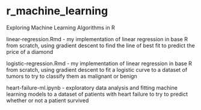# r_machine_learning
Exploring Machine Learning Algorithms in R

linear-regression.Rmd - my implementation of linear regression in base R from scratch, using gradient descent to find the line of best fit to predict the price of a diamond

logistic-regression.Rmd - my implementation of linear regression in base R from scratch, using gradient descent to fit a logistic curve to a dataset of tumors to try to classify them as malignant or benign

heart-failure-ml.ipynb - exploratory data analysis and fitting machine learning models to a dataset of patients with heart failure to try to predict whether or not a patient survived
